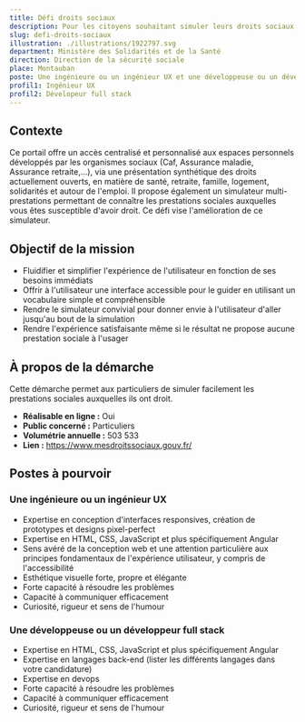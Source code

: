 ```yaml
---
title: Défi droits sociaux
description: Pour les citoyens souhaitant simuler leurs droits sociaux, faciliter leur parcours afin que non pas 50% mais tous les usagers parviennent à effectuer cette démarche
slug: defi-droits-sociaux
illustration: ./illustrations/1922797.svg
department: Ministère des Solidarités et de la Santé
direction: Direction de la sécurité sociale
place: Montauban
poste: Une ingénieure ou un ingénieur UX et une développeuse ou un développeur full stack
profil1: Ingénieur UX
profil2: Dévelopeur full stack
---
```


## Contexte
Ce portail offre un accès centralisé et personnalisé aux espaces personnels développés par les organismes sociaux (Caf, Assurance maladie, Assurance retraite,...), via une présentation synthétique des droits actuellement ouverts, en matière de santé, retraite, famille, logement, solidarités et autour de l'emploi. Il propose également un simulateur multi-prestations permettant de connaître les prestations sociales auxquelles vous êtes susceptible d'avoir droit. Ce défi vise l'amélioration de ce simulateur.

## Objectif de la mission
- Fluidifier et simplifier l'expérience de l'utilisateur en fonction de ses besoins immédiats
- Offrir à l'utilisateur une interface accessible pour le guider en utilisant un vocabulaire simple et compréhensible
- Rendre le simulateur convivial pour donner envie à l'utilisateur d'aller jusqu'au bout de la simulation
- Rendre l'expérience satisfaisante même si le résultat ne propose aucune prestation sociale à l'usager

## À propos de la démarche
Cette démarche permet aux particuliers de simuler facilement les prestations sociales auxquelles ils ont droit.
- **Réalisable en ligne :** Oui
- **Public concerné :** Particuliers
- **Volumétrie annuelle :** 503 533
- **Lien :** https://www.mesdroitssociaux.gouv.fr/

## Postes à pourvoir
### Une ingénieure ou un ingénieur UX
- Expertise en conception d'interfaces responsives, création de prototypes et designs pixel-perfect
- Expertise en HTML, CSS, JavaScript et plus spécifiquement Angular
- Sens avéré de la conception web et une attention particulière aux principes fondamentaux de l'expérience utilisateur, y compris de l'accessibilité
- Esthétique visuelle forte, propre et élégante
- Forte capacité à résoudre les problèmes
- Capacité à communiquer efficacement
- Curiosité, rigueur et sens de l'humour


### Une développeuse ou un développeur full stack
- Expertise en HTML, CSS, JavaScript et plus spécifiquement Angular
- Expertise en langages back-end (lister les différents langages dans votre candidature)
- Expertise en devops
- Forte capacité à résoudre les problèmes
- Capacité à communiquer efficacement
- Curiosité, rigueur et sens de l'humour

